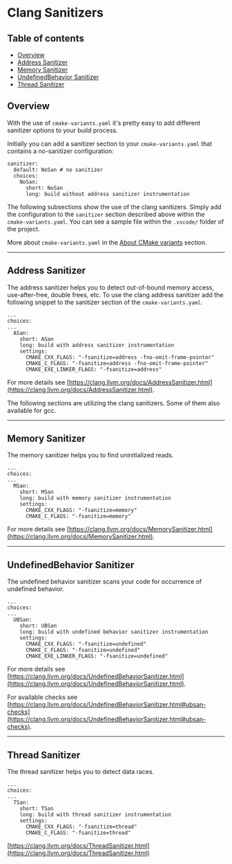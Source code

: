 
# Clang Sanitizers <!-- omit in toc -->

## Table of contents <!-- omit in toc -->

- [Overview](#overview)
- [Address Sanitizer](#address-sanitizer)
- [Memory Sanitizer](#memory-sanitizer)
- [UndefinedBehavior Sanitizer](#undefinedbehavior-sanitizer)
- [Thread Sanitizer](#thread-sanitizer)

## Overview

With the use of `cmake-variants.yaml` it's pretty easy to add different sanitizer options to your build process.

Initially you can add a sanitizer section to your `cmake-variants.yaml` that contains a no-sanitizer configuration:

    sanitizer:
      default: NoSan # no sanitizer
      choices:
        NoSan:
          short: NoSan
          long: build without address sanitizer instrumentation

The following subsections show the use of the clang sanitizers. Simply add the configuration to the `sanitizer` section described above within the `cmake-variants.yaml`. You can see a sample file within the `.vscode/` folder of the project.

More about `cmake-variants.yaml` in the [About CMake variants](../README.md#about-cmake-variants) section.

---

## Address Sanitizer

The address sanitizer helps you to detect out-of-bound memory access, use-after-free, double frees, etc. To use the clang address sanitizer add the following snippet to the sanitizer section of the `cmake-variants.yaml`.

    ...
    choices: 
    ...
      ASan:
        short: ASan
        long: build with address sanitizer instrumentation
        settings:
          CMAKE_CXX_FLAGS: "-fsanitize=address -fno-omit-frame-pointer"
          CMAKE_C_FLAGS: "-fsanitize=address -fno-omit-frame-pointer"
          CMAKE_EXE_LINKER_FLAGS: "-fsanitize=address"

For more details see [https://clang.llvm.org/docs/AddressSanitizer.html](https://clang.llvm.org/docs/AddressSanitizer.html).

The following sections are utilizing the clang sanitizers. Some of them also available for gcc.

---

## Memory Sanitizer

The memory sanitizer helps you to find uninitialized reads.

    ...
    choices: 
    ...
      MSan:
        short: MSan
        long: build with memory sanitizer instrumentation
        settings:
          CMAKE_CXX_FLAGS: "-fsanitize=memory"
          CMAKE_C_FLAGS: "-fsanitize=memory"

For more details see [https://clang.llvm.org/docs/MemorySanitizer.html](https://clang.llvm.org/docs/MemorySanitizer.html).

---

## UndefinedBehavior Sanitizer

The undefined behavior sanitizer scans your code for occurrence of undefined behavior.

    ...
    choices: 
    ...
      UBSan:
        short: UBSan
        long: build with undefined behavior sanitizer instrumentation
        settings:
          CMAKE_CXX_FLAGS: "-fsanitize=undefined"
          CMAKE_C_FLAGS: "-fsanitize=undefined"
          CMAKE_EXE_LINKER_FLAGS: "-fsanitize=undefined"

For more details see [https://clang.llvm.org/docs/UndefinedBehaviorSanitizer.html](https://clang.llvm.org/docs/UndefinedBehaviorSanitizer.html).

For available checks see [https://clang.llvm.org/docs/UndefinedBehaviorSanitizer.html#ubsan-checks](https://clang.llvm.org/docs/UndefinedBehaviorSanitizer.html#ubsan-checks).

---

## Thread Sanitizer

The thread sanitizer helps you to detect data races.

    ...
    choices: 
    ...
      TSan:
        short: TSan
        long: build with thread sanitizer instrumentation
        settings:
          CMAKE_CXX_FLAGS: "-fsanitize=thread"
          CMAKE_C_FLAGS: "-fsanitize=thread"

[https://clang.llvm.org/docs/ThreadSanitizer.html](https://clang.llvm.org/docs/ThreadSanitizer.html)
